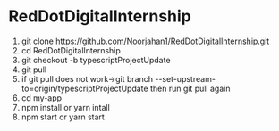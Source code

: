 # RedDotDigitalInternship
1. git clone https://github.com/Noorjahan1/RedDotDigitalInternship.git
2. cd RedDotDigitalInternship
3. git checkout -b typescriptProjectUpdate
4.  git pull
6.  if git pull does not work->git branch --set-upstream-to=origin/typescriptProjectUpdate then run git pull again
7.  cd my-app
8.  npm install or yarn intall
9.  npm start or yarn start
